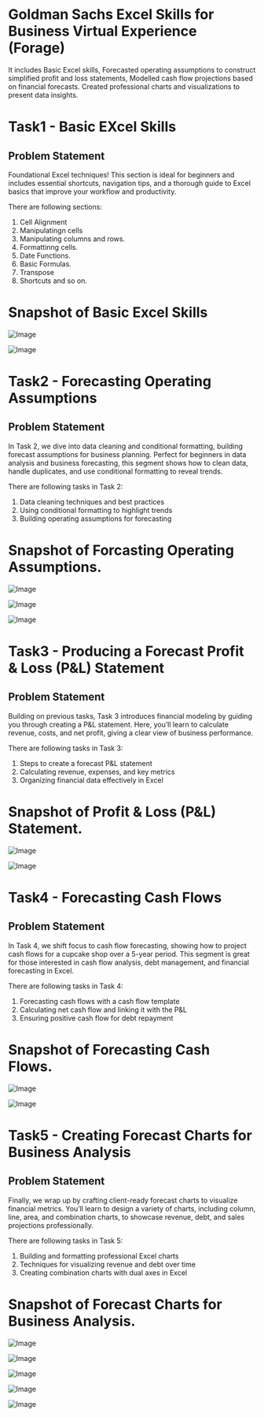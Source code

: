# Goldman Sachs Excel Skills for Business Virtual Experience (Forage)

 It includes Basic Excel skills, Forecasted operating assumptions to construct simplified profit and loss statements, Modelled cash flow projections based on financial forecasts. Created professional charts and visualizations to present data insights.

# Task1 - Basic EXcel Skills

## Problem Statement

 Foundational Excel techniques! This section is ideal for beginners and includes essential shortcuts, navigation tips, and a thorough guide to Excel basics that improve your workflow and productivity.

There are following sections:
1. Cell Alignment
2. Manipulatingn cells
3. Manipulating columns and rows.
4. Formattinng cells.
5. Date Functions.
6. Basic Formulas.
7. Transpose
8. Shortcuts and so on.

 # Snapshot of Basic Excel Skills 
![Image](https://github.com/user-attachments/assets/2673c1f4-67d3-484c-abc2-ba29644c7d09)

![Image](https://github.com/user-attachments/assets/78fd313e-2c02-407f-a4b8-066e1116cc6e)

# Task2 - Forecasting Operating Assumptions

## Problem Statement

 In Task 2, we dive into data cleaning and conditional formatting, building forecast assumptions for business planning. Perfect for beginners in data analysis and business forecasting, this segment shows how to clean data, handle duplicates, and use conditional formatting to reveal trends.

There are following tasks in Task 2:
1. Data cleaning techniques and best practices
2. Using conditional formatting to highlight trends
3. Building operating assumptions for forecasting


 # Snapshot of Forcasting Operating Assumptions.
 ![Image](https://github.com/user-attachments/assets/18bd0a3c-e731-487f-bebf-0e23a97ef826)

![Image](https://github.com/user-attachments/assets/505a4e96-27ae-4ef6-a7b3-82b364e8e567)

![Image](https://github.com/user-attachments/assets/89066ac6-2e50-44f0-9a37-cdc39cc86e4e)


# Task3 - Producing a Forecast Profit & Loss (P&L) Statement

## Problem Statement

 Building on previous tasks, Task 3 introduces financial modeling by guiding you through creating a P&L statement. Here, you’ll learn to calculate revenue, costs, and net profit, giving a clear view of business performance.

There are following tasks in Task 3:
1. Steps to create a forecast P&L statement
2. Calculating revenue, expenses, and key metrics
3. Organizing financial data effectively in Excel


 # Snapshot of Profit & Loss (P&L) Statement.
![Image](https://github.com/user-attachments/assets/2e8e883a-eef1-45dc-af7b-a5a3c019858a)

![Image](https://github.com/user-attachments/assets/ce18463e-a109-4ad8-ad1b-81252d78da4d)


# Task4 - Forecasting Cash Flows

## Problem Statement

 In Task 4, we shift focus to cash flow forecasting, showing how to project cash flows for a cupcake shop over a 5-year period. This segment is great for those interested in cash flow analysis, debt management, and financial forecasting in Excel.

There are following tasks in Task 4:
1. Forecasting cash flows with a cash flow template
2. Calculating net cash flow and linking it with the P&L
3. Ensuring positive cash flow for debt repayment


 # Snapshot of Forecasting Cash Flows.
![Image](https://github.com/user-attachments/assets/2126cf62-272e-47f4-ad37-cb96c9ffdd68)

![Image](https://github.com/user-attachments/assets/c44f8213-b7d0-422f-a3e6-0cfb48e30be9)

# Task5 - Creating Forecast Charts for Business Analysis

## Problem Statement

 Finally, we wrap up by crafting client-ready forecast charts to visualize financial metrics. You’ll learn to design a variety of charts, including column, line, area, and combination charts, to showcase revenue, debt, and sales projections professionally.

There are following tasks in Task 5:
1. Building and formatting professional Excel charts
2. Techniques for visualizing revenue and debt over time
3. Creating combination charts with dual axes in Excel


 # Snapshot of Forecast Charts for Business Analysis.
![Image](https://github.com/user-attachments/assets/01e290bb-21f3-44c8-93b1-b5c33fd4bc7a)

![Image](https://github.com/user-attachments/assets/3594b562-7d0f-48d2-8918-a2f7172a5478)

![Image](https://github.com/user-attachments/assets/dea95804-0c39-4312-874c-e5e3da27b1e8)

![Image](https://github.com/user-attachments/assets/b5134904-c6b7-4859-81b6-bd3c1b4794bc)

![Image](https://github.com/user-attachments/assets/c34a2be0-1ba0-47d4-8477-cfc1e49a96f9)

